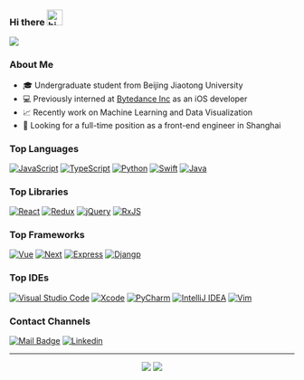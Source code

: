 ### Hi there <img src="https://user-images.githubusercontent.com/1303154/88677602-1635ba80-d120-11ea-84d8-d263ba5fc3c0.gif" width="28px" alt="hi">

![](https://nextjs-view-counter-hephaest.vercel.app/api/counter)

### About Me

- 🎓 Undergraduate student from Beijing Jiaotong University
- 💻 Previously interned at [Bytedance Inc](https://www.bytedance.com/) as an iOS developer
- 📈 Recently work on Machine Learning and Data Visualization
- 👀 Looking for a full-time position as a front-end engineer in Shanghai

### Top Languages
[![JavaScript](https://img.shields.io/badge/javascript-%23323330.svg?style=for-the-badge&logo=javascript&logoColor=%23F7DF1E)](https://www.javascript.com/)
[![TypeScript](https://img.shields.io/badge/typescript-%23007ACC.svg?style=for-the-badge&logo=typescript&logoColor=white)](https://www.typescriptlang.org/)
[![Python](https://img.shields.io/badge/python-%2314354C.svg?style=for-the-badge&logo=python&logoColor=white)](https://www.python.org/)
[![Swift](https://img.shields.io/badge/swift-%23FA7343.svg?style=for-the-badge&logo=swift&logoColor=white)](https://swift.org/)
[![Java](https://img.shields.io/badge/java-%23ED8B00.svg?style=for-the-badge&logo=java&logoColor=white)](https://www.java.com/)

### Top Libraries

[![React](https://img.shields.io/badge/react-%2320232a.svg?style=for-the-badge&logo=react&logoColor=%2361DAFB)](https://reactjs.org/)
[![Redux](https://img.shields.io/badge/redux-%23593d88.svg?style=for-the-badge&logo=redux&logoColor=white)](https://redux.js.org/)
[![jQuery](https://img.shields.io/badge/jquery-%230769AD.svg?style=for-the-badge&logo=jquery&logoColor=white)](https://jquery.com/)
[![RxJS](https://img.shields.io/badge/rxjs-%23B7178C.svg?style=for-the-badge&logo=reactivex&logoColor=white)](https://github.com/ReactiveX/rxjs)

### Top Frameworks

[![Vue](https://img.shields.io/badge/vuejs-%2335495e.svg?style=for-the-badge&logo=vue-dot-js&logoColor=%234FC08D)](https://vuejs.org/)
[![Next](https://img.shields.io/badge/nextjs-%23000000.svg?style=for-the-badge&logo=next.js&logoColor=white)](https://nextjs.org/)
[![Express](https://img.shields.io/badge/express.js-%23404d59.svg?style=for-the-badge&logo=express&logoColor=%2361DAFB)](https://reactjs.org/)
[![Djangp](https://img.shields.io/badge/django-%23092E20.svg?style=for-the-badge&logo=django&logoColor=white)](https://www.djangoproject.com/)

### Top IDEs

[![Visual Studio Code](https://img.shields.io/badge/VS%20Code-%231877F2.svg?style=for-the-badge&logo=visual-studio-code&logoColor=white)](https://code.visualstudio.com/)
[![Xcode](https://img.shields.io/badge/Xcode-007ACC?style=for-the-badge&logo=Xcode&logoColor=white)](https://developer.apple.com/xcode/)
[![PyCharm](https://img.shields.io/badge/PyCharm-green.svg?style=for-the-badge&logo=PyCharm&logoColor=white)](https://www.jetbrains.com/pycharm/)
[![IntelliJ IDEA](https://img.shields.io/badge/IntelliJIDEA-5C2D91.svg?style=for-the-badge&logo=intellij-idea&logoColor=white)](https://www.jetbrains.com/idea/)
[![Vim](https://img.shields.io/badge/VIM-4A154B.svg?style=for-the-badge&logo=vim&logoColor=white)](https://www.vim.org/)

### Contact Channels

[![Mail Badge](https://img.shields.io/badge/Outlook-%23039BE5?style=for-the-badge&logo=microsoft-outlook&logoColor=white)](mailto:philli2@outlook.com)
[![Linkedin](https://img.shields.io/badge/LinkedIn-%230077B5.svg?style=for-the-badge&logo=linkedin&logoColor=white)](https://www.linkedin.com/in/miao-cai-72437a186)

---

<p align="center">
  <img src ="https://github-readme-stats-hephaest.vercel.app/api?username=Hephaest&hide=issues&count_private=true&hide_border=true&show_icons=true&theme=transblue">
  <img src ="https://github-readme-stats-hephaest.vercel.app/api/top-langs/?username=Hephaest&layout=compact&hide_border=true&langs_count=10&hide=jupyter%20notebook,html,css,digital%20command%20language&hide_border=true&theme=transblue">
</p>
